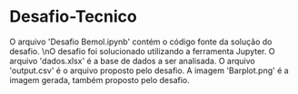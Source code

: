# Desafio-Tecnico

O arquivo 'Desafio Bemol.ipynb' contém o código fonte da solução do desafio.
\nO desafio foi solucionado utilizando a ferramenta Jupyter.
O arquivo 'dados.xlsx' é a base de dados a ser analisada.
O arquivo 'output.csv' é o arquivo proposto pelo desafio.
A imagem 'Barplot.png' é a imagem gerada, também proposto pelo desafio.
